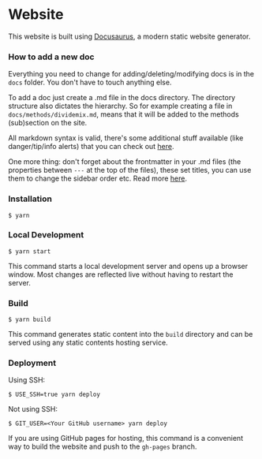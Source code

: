 # Website

This website is built using [Docusaurus](https://docusaurus.io/), a modern static website generator.

### How to add a new doc
Everything you need to change for adding/deleting/modifying docs is in the `docs` folder. You don't have to touch anything else.

To add a doc just create a .md file in the docs directory. The directory structure also dictates the hierarchy. So for example creating a file in `docs/methods/dividemix.md`, means that it will be added to the methods (sub)section on the site.

All markdown syntax is valid, there's some additional stuff available (like danger/tip/info alerts) that you can check out [here](https://docusaurus.io/docs/markdown-features).

One more thing: don't forget about the frontmatter in your .md files (the properties between `---` at the top of the files), these set titles, you can use them to change the sidebar order etc. Read more [here](https://docusaurus.io/docs/api/plugins/@docusaurus/plugin-content-docs#markdown-front-matter).
### Installation

```
$ yarn
```

### Local Development

```
$ yarn start
```

This command starts a local development server and opens up a browser window. Most changes are reflected live without having to restart the server.

### Build

```
$ yarn build
```

This command generates static content into the `build` directory and can be served using any static contents hosting service.

### Deployment

Using SSH:

```
$ USE_SSH=true yarn deploy
```

Not using SSH:

```
$ GIT_USER=<Your GitHub username> yarn deploy
```

If you are using GitHub pages for hosting, this command is a convenient way to build the website and push to the `gh-pages` branch.
